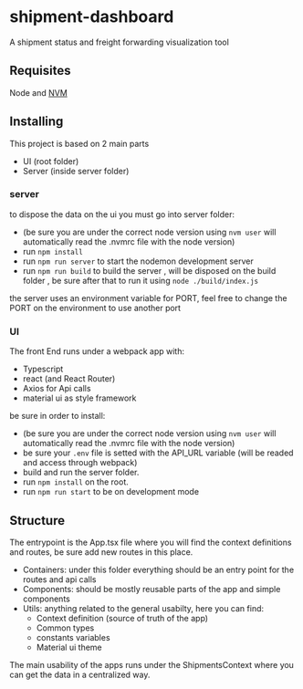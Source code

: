 # shipment-dashboard
A shipment status and freight forwarding visualization tool 

## Requisites

Node and [NVM](https://github.com/nvm-sh/nvm) 

## Installing

This project is based on 2 main parts
- UI (root folder)
- Server (inside server folder)

### server
to dispose the data on the ui you must go into server folder:
- (be sure you are under the correct node version using `nvm user` will automatically read the .nvmrc file with the node version)
- run `npm install`
- run `npm run server` to start the nodemon development server
- run `npm run build` to build the server , will be disposed on the build folder , be sure after that to run it using `node ./build/index.js`

the server uses an environment variable for PORT, feel free to change the PORT on the environment to use another port

### UI

The front End runs under a webpack app with:
  * Typescript
  * react (and React Router) 
  * Axios for Api calls
  * material ui as style framework

be sure in order to install:
- (be sure you are under the correct node version using `nvm user` will automatically read the .nvmrc file with the node version)
- be sure your `.env` file is setted with the API_URL variable (will be readed and access through webpack)
- build and run the server folder.
- run `npm install` on the root.
- run `npm run start` to be on development mode

## Structure

The entrypoint is the App.tsx file where you will find the context definitions and routes, be sure add new routes in this place.

- Containers: under this folder everything should be an entry point for the routes and api calls
- Components: should be mostly reusable parts of the app and simple components
- Utils: anything related to the general usabilty, here you can find:
  * Context definition (source of truth of the app)
  * Common types
  * constants variables
  * Material ui theme

The main usability of the apps runs under the ShipmentsContext where you can get the data in a centralized way.

